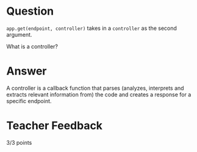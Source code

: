 # Question

`app.get(endpoint, controller)` takes in a `controller` as the second argument.

What is a controller?

# Answer
A controller is a callback function that parses (analyzes, interprets and extracts relevant information from) the code and creates a response for a specific endpoint.
# Teacher Feedback

3/3 points
